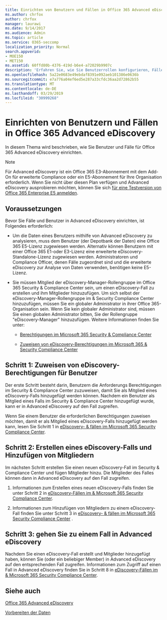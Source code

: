 ```yaml
---
title: Einrichten von Benutzern und Fällen in Office 365 Advanced eDiscovery
ms.author: chrfox
author: chrfox
manager: laurawi
ms.date: 9/14/2017
ms.audience: Admin
ms.topic: article
ms.service: O365-seccomp
localization_priority: Normal
search.appverid:
- MOE150
- MET150
ms.assetid: 60ffd80b-4376-419d-b6e4-a72029b9907c
description: 'Erfahren Sie, wie Sie Benutzerrollen konfigurieren, Fälle erstellen und Benutzer zu Fällen in Office 365 Advanced eDiscovery zuweisen.  '
ms.openlocfilehash: 5a22e0683e49ebdaf8391e092aeb101386e0636b
ms.sourcegitcommit: e7a776a04ef6ed5e287a33cfdc36aa2d72862b55
ms.translationtype: MT
ms.contentlocale: de-DE
ms.lasthandoff: 03/29/2019
ms.locfileid: "30999268"
---
```

# <a name="set-up-users-and-cases-in-office-365-advanced-ediscovery"></a>Einrichten von Benutzern und Fällen in Office 365 Advanced eDiscovery

In diesem Thema wird beschrieben, wie Sie Benutzer und Fälle für Office 365 Advanced eDiscovery einrichten.
  
> [!NOTE]
> Für Advanced eDiscovery ist ein Office 365 E3-Abonnement mit dem Add-On für erweiterte Compliance oder ein E5-Abonnement für Ihre Organisation erforderlich. Wenn Sie nicht über diesen Plan verfügen und Advanced eDiscovery ausprobieren möchten, können Sie sich [für eine Testversion von Office 365 Enterprise E5 anmelden](https://go.microsoft.com/fwlink/p/?LinkID=698279). 
  
## <a name="prerequisites"></a>Voraussetzungen

Bevor Sie Fälle und Benutzer in Advanced eDiscovery einrichten, ist Folgendes erforderlich:
  
- Um die Daten eines Benutzers mithilfe von Advanced eDiscovery zu analysieren, muss dem Benutzer (der Depotbank der Daten) eine Office 365 E5-Lizenz zugewiesen werden. Alternativ können Benutzern mit einer Office 365 E1-oder E3-Lizenz eine erweiterte eDiscovery-Standalone-Lizenz zugewiesen werden. Administratoren und Compliance Officer, denen Fälle zugeordnet sind und die erweiterte eDiscovery zur Analyse von Daten verwenden, benötigen keine E5-Lizenz. 
    
- Sie müssen Mitglied der eDiscovery-Manager-Rollengruppe im Office 365 Security &amp; Compliance Center sein, um einen eDiscovery-Fall zu erstellen und ihm Mitglieder hinzuzufügen. Um sich selbst der eDiscovery-Manager-Rollengruppe im &amp; Security Compliance Center hinzuzufügen, müssen Sie ein globaler Administrator in ihrer Office 365-Organisation sein. Wenn Sie kein globaler Administrator sind, müssen Sie einen globalen Administrator bitten, Sie der Rollengruppe "eDiscovery-Manager" hinzuzufügen. Weitere Informationen finden Sie unter:
    
  - [Berechtigungen im Microsoft 365 Security &amp; Compliance Center](permissions-in-the-security-and-compliance-center.md)
    
  - [Zuweisen von eDiscovery-Berechtigungen im Microsoft 365 &amp; Security Compliance Center](assign-ediscovery-permissions.md)
    
## <a name="step-1-assign-users-ediscovery-permissions"></a>Schritt 1: Zuweisen von eDiscovery-Berechtigungen für Benutzer

Der erste Schritt besteht darin, Benutzern die Anforderungs Berechtigungen im Security &amp; Compliance Center zuzuweisen, damit Sie als Mitglied eines eDiscovery-Falls hinzugefügt werden können. Nachdem ein Benutzer als Mitglied eines Falls im Security &amp; Compliance Center hinzugefügt wurde, kann er in Advanced eDiscovery auf den Fall zugreifen.
  
Wenn Sie einem Benutzer die erforderlichen Berechtigungen zuweisen möchten, damit er als Mitglied eines eDiscovery-Falls hinzugefügt werden kann, lesen Sie Schritt 1 in [eDiscovery- &amp; fällen im Microsoft 365 Security Compliance Center](ediscovery-cases.md#step-1-assign-ediscovery-permissions-to-potential-case-members).
  
## <a name="step-2-create-an-ediscovery-case-and-add-members"></a>Schritt 2: Erstellen eines eDiscovery-Falls und Hinzufügen von Mitgliedern

Im nächsten Schritt erstellen Sie einen neuen eDiscovery-Fall im Security &amp; Compliance Center und fügen Mitglieder hinzu. Die Mitglieder des Falles können dann in Advanced eDiscovery auf den Fall zugreifen.
  
1. Informationen zum Erstellen eines neuen eDiscovery-Falls finden Sie unter Schritt 2 in [eDiscovery-Fällen im &amp; Microsoft 365 Security Compliance Center](ediscovery-cases.md#step-2-create-a-new-case).
    
2. Informationen zum Hinzufügen von Mitgliedern zu einem eDiscovery-Fall finden Sie unter Schritt 3 in [eDiscovery- &amp; fällen im Microsoft 365 Security Compliance Center](ediscovery-cases.md#step-3-add-members-to-a-case) .
    
## <a name="step-3-go-a-case-in-advanced-ediscovery"></a>Schritt 3: gehen Sie zu einem Fall in Advanced eDiscovery

Nachdem Sie einen eDiscovery-Fall erstellt und Mitglieder hinzugefügt haben, können Sie (oder ein beliebiger Member) in Advanced eDiscovery auf den entsprechenden Fall zugreifen. Informationen zum Zugriff auf einen Fall in Advanced eDiscovery finden Sie in Schritt 8 in [eDiscovery-Fällen im &amp; Microsoft 365 Security Compliance Center](ediscovery-cases.md#step-8-go-to-the-case-in-advanced-ediscovery).
  
## <a name="see-also"></a>Siehe auch

[Office 365 Advanced eDiscovery](office-365-advanced-ediscovery.md)
  
[Vorbereiten der Daten](prepare-data-for-advanced-ediscovery.md)
 